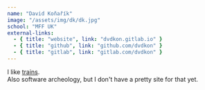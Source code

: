 ```yaml
---
name: "David Koňařík"
image: "/assets/img/dk/dk.jpg"
school: "MFF UK"
external-links:
  - { title: "website", link: "dvdkon.gitlab.io" }
  - { title: "github", link: "github.com/dvdkon" }
  - { title: "gitlab", link: "gitlab.com/dvdkon" }
---
```


I like [trains](https://rt.jr.ggu.cz/).  
Also software archeology, but I don't have a pretty site for that yet.
